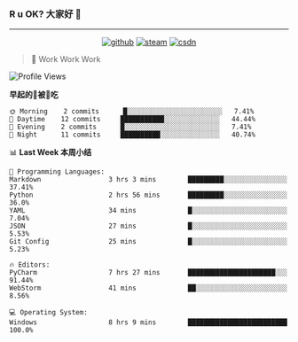 ### R u OK? 大家好 👋

___

<p align="center">
  <a href="https://bigkjp97.github.io/"><img src="https://img.shields.io/badge/-GitPage-lightgrey" alt="github"></a>
  <a href="https://steamcommunity.com/id/bigkjp/"><img src="https://img.shields.io/badge/-Steam-black" alt="steam"></a>
  <a href="https://blog.csdn.net/qq_38986088"><img src="https://img.shields.io/badge/CSDN-cf000e" alt="csdn"></a>
</p>

> 🧟 Work Work Work

<!--START_SECTION:kjp readme-->
![Profile Views](http://img.shields.io/badge/Mi%20Amigos%E2%99%82%EF%B8%8F-288-ff69b4)

**早起的🐛被🐤吃** 

```text
🌞 Morning    2 commits      █░░░░░░░░░░░░░░░░░░░░░░░░   7.41% 
🌆 Daytime    12 commits     ███████████░░░░░░░░░░░░░░   44.44% 
🌃 Evening    2 commits      █░░░░░░░░░░░░░░░░░░░░░░░░   7.41% 
🌙 Night      11 commits     ██████████░░░░░░░░░░░░░░░   40.74%

```


📊 **Last Week 本周小结** 

```text
💬 Programming Languages: 
Markdown                 3 hrs 3 mins        █████████░░░░░░░░░░░░░░░░   37.41% 
Python                   2 hrs 56 mins       █████████░░░░░░░░░░░░░░░░   36.0% 
YAML                     34 mins             █░░░░░░░░░░░░░░░░░░░░░░░░   7.04% 
JSON                     27 mins             █░░░░░░░░░░░░░░░░░░░░░░░░   5.53% 
Git Config               25 mins             █░░░░░░░░░░░░░░░░░░░░░░░░   5.23%

🔥 Editors: 
PyCharm                  7 hrs 27 mins       ██████████████████████░░░   91.44% 
WebStorm                 41 mins             ██░░░░░░░░░░░░░░░░░░░░░░░   8.56%

💻 Operating System: 
Windows                  8 hrs 9 mins        █████████████████████████   100.0%

```


<!--END_SECTION:kjp readme-->

<!--
**bigkjp97/bigkjp97** is a ✨ _special_ ✨ repository because its `README.md` (this file) appears on your GitHub profile.

Here are some ideas to get you started:

- 🔭 I’m currently working on ...
- 🌱 I’m currently learning ...
- 👯 I’m looking to collaborate on ...
- 🤔 I’m looking for help with ...
- 💬 Ask me about ...
- 📫 How to reach me: ...
- 😄 Pronouns: ...
- ⚡ Fun fact: ... -->
